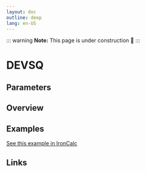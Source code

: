 ```yaml
---
layout: doc
outline: deep
lang: en-US
---
```


::: warning
**Note:** This page is under construction 🚧
:::

# DEVSQ

## Parameters

## Overview

## Examples

[See this example in IronCalc](https://app.ironcalc.com/?filename=devsq)

## Links